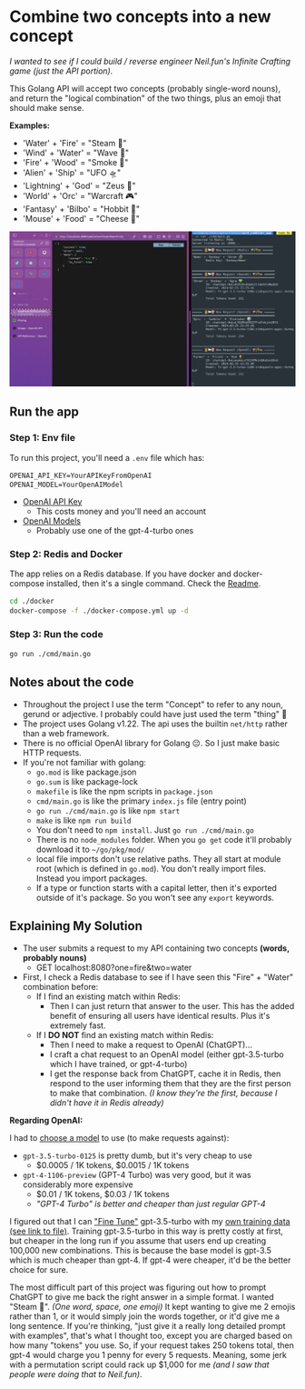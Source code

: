 # Combine two concepts into a new concept

_I wanted to see if I could build / reverse engineer Neil.fun's Infinite Crafting game (just the API portion)._

This Golang API will accept two concepts (probably single-word nouns), and return the "logical combination" of the two things, plus an emoji that should make sense.

__Examples:__

- 'Water' + 'Fire' = "Steam 💨"
- 'Wind' + 'Water' = "Wave 🌊"
- 'Fire' + 'Wood' = "Smoke 💨"
- 'Alien' + 'Ship' = "UFO 🛸"
- 'Lightning' + 'God' = "Zeus 🤴"
- 'World' + 'Orc' = "Warcraft 🎮"
- 'Fantasy' + 'Bilbo' = "Hobbit 🧝"
- 'Mouse' + 'Food' = "Cheese 🧀"

![Screenshot](./misc/readme_images/screenshot.png)

## Run the app

### Step 1: Env file

To run this project, you'll need a `.env` file which has:

```env
OPENAI_API_KEY=YourAPIKeyFromOpenAI
OPENAI_MODEL=YourOpenAIModel
```

- [OpenAI API Key](https://platform.openai.com/api-keys)
  - This costs money and you'll need an account
- [OpenAI Models](https://openai.com/pricing)
  - Probably use one of the gpt-4-turbo ones

### Step 2: Redis and Docker

The app relies on a Redis database. If you have docker and docker-compose installed, then it's a single command. Check the [Readme](./docker/Readme.md).

```bash
cd ./docker
docker-compose -f ./docker-compose.yml up -d
```

### Step 3: Run the code

```bash
go run ./cmd/main.go
```

## Notes about the code

- Throughout the project I use the term "Concept" to refer to any noun, gerund or adjective. I probably could have just used the term "thing" 🤣
- The project uses Golang v1.22. The api uses the builtin `net/http` rather than a web framework.
- There is no official OpenAI library for Golang 😔. So I just make basic HTTP requests.
- If you're not familiar with golang:
  - `go.mod` is like package.json
  - `go.sum` is like package-lock
  - `makefile` is like the npm scripts in `package.json`
  - `cmd/main.go` is like the primary `index.js` file (entry point)
  - `go run ./cmd/main.go` is like `npm start`
  - `make` is like `npm run build`
  - You don't need to `npm install`. Just `go run ./cmd/main.go`
  - There is no `node_modules` folder. When you `go get` code it'll probably download it to `~/go/pkg/mod/`
  - local file imports don't use relative paths. They all start at module root (which is defined in `go.mod`). You don't really import files. Instead you import packages.
  - If a type or function starts with a capital letter, then it's exported outside of it's package. So you won't see any `export` keywords.
  
## Explaining My Solution

- The user submits a request to my API containing two concepts __(words, probably nouns)__
  - GET localhost:8080?one=fire&two=water
- First, I check a Redis database to see if I have seen this "Fire" + "Water" combination before:
  - If I find an existing match within Redis:
    - Then I can just return that answer to the user. This has the added benefit of ensuring all users have identical results. Plus it's extremely fast.
  - If I __DO NOT__ find an existing match within Redis:
    - Then I need to make a request to OpenAI (ChatGPT)...
    - I craft a chat request to an OpenAI model (either gpt-3.5-turbo which I have trained, or gpt-4-turbo)
    - I get the response back from ChatGPT, cache it in Redis, then respond to the user informing them that they are the first person to make that combination. _(I know they're the first, because I didn't have it in Redis already)_

__Regarding OpenAI:__

I had to [choose a model](https://openai.com/pricing) to use (to make requests against):

- `gpt-3.5-turbo-0125` is pretty dumb, but it's very cheap to use
  - $0.0005 / 1K tokens, $0.0015 / 1K tokens
- `gpt-4-1106-preview` (GPT-4 Turbo) was very good, but it was considerably more expensive
  - $0.01 / 1K tokens, $0.03 / 1K tokens
  - _"GPT-4 Turbo" is better and cheaper than just regular GPT-4_

I figured out that I can ["Fine Tune"](https://platform.openai.com/finetune) gpt-3.5-turbo with my [own training data (see link to file)](./misc/open_ai_training_data/training.jsonl). Training gpt-3.5-turbo in this way is pretty costly at first, but cheaper in the long run if you assume that users end up creating 100,000 new combinations. This is because the base model is gpt-3.5 which is much cheaper than gpt-4. If gpt-4 were cheaper, it'd be the better choice for sure.

The most difficult part of this project was figuring out how to prompt ChatGPT to give me back the right answer in a simple format. I wanted "Steam 💨". _(One word, space, one emoji)_ It kept wanting to give me 2 emojis rather than 1, or it would simply join the words together, or it'd give me a long sentence. If you're thinking, "just give it a really long detailed prompt with examples", that's what I thought too, except you are charged based on how many "tokens" you use. So, if your request takes 250 tokens total, then gpt-4 would charge you 1 penny for every 5 requests. Meaning, some jerk with a permutation script could rack up $1,000 for me _(and I saw that people were doing that to Neil.fun)_.